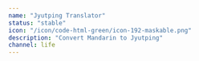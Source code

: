 ```yaml
---
name: "Jyutping Translator"
status: "stable"
icon: "/icon/code-html-green/icon-192-maskable.png"
description: "Convert Mandarin to Jyutping"
channel: life
---
```

